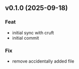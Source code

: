 ## v0.1.0 (2025-09-18)

### Feat

- initial sync with cruft
- initial commit

### Fix

- remove accidentally added file
